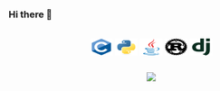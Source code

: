 ### Hi there 👋
  
<div align="center" style="display: inline_block"><br>
  <img align="center" alt="C" height="30" width="40" src="https://raw.githubusercontent.com/devicons/devicon/master/icons/c/c-original.svg">
  <img align="center" alt="Python" height="30" width="40" src="https://raw.githubusercontent.com/devicons/devicon/master/icons/python/python-original.svg">
  <img align="center" alt="Java" height="30" width="40" src="https://raw.githubusercontent.com/devicons/devicon/master/icons/java/java-original.svg">
  <img align="center" alt="Rust" height="30" width="40" src="https://raw.githubusercontent.com/devicons/devicon/master/icons/rust/rust-original.svg">
  <img align="center" alt="Rust" height="30" width="40" src="https://raw.githubusercontent.com/devicons/devicon/master/icons/django/django-plain.svg">
</div>
  
##
  
<div align="center"> 
  <a href="https://www.linkedin.com/in/lisboaigor/" target="_blank"><img src="https://img.shields.io/badge/LinkedIn-0077B5?style=for-the-badge&logo=linkedin&logoColor=white"></a>
</div>
